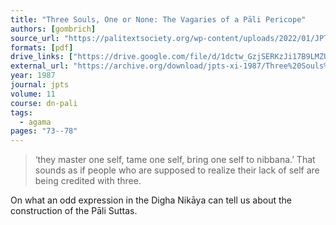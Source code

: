 ```yaml
---
title: "Three Souls, One or None: The Vagaries of a Pāli Pericope"
authors: [gombrich]
source_url: "https://palitextsociety.org/wp-content/uploads/2022/01/JPTS_1987_XI.pdf"
formats: [pdf]
drive_links: ["https://drive.google.com/file/d/1dctw_GzjSERKzJi17B9LMZUjx1iq-yDt/view?usp=drivesdk"]
external_url: "https://archive.org/download/jpts-xi-1987/Three%20Souls%2C%20One%20or%20None_%20The%20Vagaries%20of%20a%20Pali%20Pericope%20-%20Richard%20Gombrich_text.pdf"
year: 1987
journal: jpts
volume: 11
course: dn-pali
tags:
  - agama
pages: "73--78"
---
```


> ‘they master one self, tame one self, bring one self to nibbana.’ That sounds as if people who are supposed to realize their lack of self are being credited with three.

On what an odd expression in the Digha Nikāya can tell us about the construction of the Pāli Suttas.
